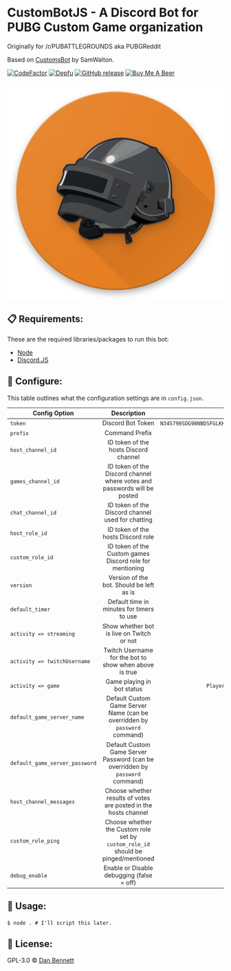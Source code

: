 # CustomBotJS - A Discord Bot for PUBG Custom Game organization

Originally for /r/PUBATTLEGROUNDS aka PUBGReddit

Based on [CustomsBot](https://github.com/Samwalton9/CustomsBot) by SamWalton.

[![CodeFactor](https://www.codefactor.io/repository/github/danbennettuk/custombotjs/badge?style=flat-square)](https://www.codefactor.io/repository/github/danbennettuk/custombotjs) [![Depfu](https://badges.depfu.com/badges/1e44c8b8a9d9e49c2b6f6d0785371d69/overview.svg?style=flat-square)](https://depfu.com/github/DanBennettUK/CustomBotJS?project_id=8443) [![GitHub release](https://img.shields.io/github/release-pre/DanBennettUK/CustomBotJS.svg?style=flat-square)](https://github.com/DanBennettUK/CustomBotJS/releases) [![Buy Me A Beer](https://img.shields.io/badge/%24-Buy%20Me%20A%20Beer-663300.svg?style=flat-square)](https://www.buymeacoffee.com/danbennett)

<div align="center">
    <img src="./botlogo.png" />
</div>

## 📋 Requirements:

These are the required libraries/packages to run this bot:

-   [Node](https://nodejs.org/en/)
-   [Discord.JS](https://discord.js.org)

## 🔧 Configure:

This table outlines what the configuration settings are in `config.json`.

| Config Option                  |                                    Description                                    |                            Example                            |
| ------------------------------ | :-------------------------------------------------------------------------------: | :-----------------------------------------------------------: |
| `token`                        |                                 Discord Bot Token                                 | `N345798SDG98NBDSFGLKHlh4.8sdglh.dfg8oe4lkndf_dhg0934sg2qevM` |
| `prefix`                       |                                  Command Prefix                                   |                              `$`                              |
| `host_channel_id`              |                       ID token of the hosts Discord channel                       |                       `40972350972635`                        |
| `games_channel_id`             |     ID token of the Discord channel where votes and passwords will be posted      |                       `40972350972635`                        |
| `chat_channel_id`              |                 ID token of the Discord channel used for chatting                 |                       `40972350972635`                        |
| `host_role_id`                 |                        ID token of the hosts Discord role                         |                       `40972350972635`                        |
| `custom_role_id`               |             ID token of the Custom games Discord role for mentioning              |                       `40972350972635`                        |
| `version`                      |                     Version of the bot. Should be left as is                      |                            `0.0.1`                            |
| `default_timer`                |                     Default time in minutes for timers to use                     |                              `2`                              |
| `activity => streaming`        |                     Show whether bot is live on Twitch or not                     |                            `false`                            |
| `activity => twitchUsername`   |              Twitch Username for the bot to show when above is true               |                         `DanBennett`                          |
| `activity => game`             |                            Game playing in bot status                             |                `PlayerUnknown's BattleGrounds`                |
| `default_game_server_name`     |     Default Custom Game Server Name (can be overridden by `password` command)     |                            `true`                             |
| `default_game_server_password` |   Default Custom Game Server Password (can be overridden by `password` command)   |                            `true`                             |
| `host_channel_messages`        |          Choose whether results of votes are posted in the hosts channel          |                            `true`                             |
| `custom_role_ping`             | Choose whether the Custom role set by `custom_role_id` should be pinged/mentioned |                            `true`                             |
| `debug_enable`                 |                     Enable or Disable debugging (false = off)                     |                            `false`                            |

## 🚀 Usage:

```shell
$ node . # I'll script this later.
```

## 📄 License:

GPL-3.0 © [Dan Bennett](https://github.com/DanBennettUK/CustomBotJS/blob/master/LICENSE)
